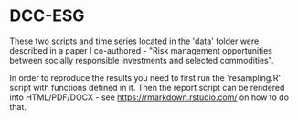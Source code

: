 # DCC-ESG

These two scripts and time series located in the 'data' folder were described in a paper I co-authored - "Risk management opportunities between socially responsible investments and selected commodities".

In order to reproduce the results you need to first run the 'resampling.R' script with functions defined in it.
Then the report script can be rendered into HTML/PDF/DOCX - see https://rmarkdown.rstudio.com/ on how to do that.
